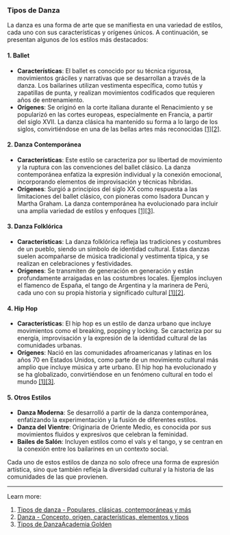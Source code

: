 ### Tipos de Danza

La danza es una forma de arte que se manifiesta en una variedad de estilos, cada uno con sus características y orígenes únicos. A continuación, se presentan algunos de los estilos más destacados:

#### 1. Ballet

- **Características**: El ballet es conocido por su técnica rigurosa, movimientos gráciles y narrativas que se desarrollan a través de la danza. Los bailarines utilizan vestimenta específica, como tutús y zapatillas de punta, y realizan movimientos codificados que requieren años de entrenamiento.
- **Orígenes**: Se originó en la corte italiana durante el Renacimiento y se popularizó en las cortes europeas, especialmente en Francia, a partir del siglo XVII. La danza clásica ha mantenido su forma a lo largo de los siglos, convirtiéndose en una de las bellas artes más reconocidas [[1]](https://concepto.de/tipos-de-danza/)[[2]](https://concepto.de/danza/).

#### 2. Danza Contemporánea

- **Características**: Este estilo se caracteriza por su libertad de movimiento y la ruptura con las convenciones del ballet clásico. La danza contemporánea enfatiza la expresión individual y la conexión emocional, incorporando elementos de improvisación y técnicas híbridas.
- **Orígenes**: Surgió a principios del siglo XX como respuesta a las limitaciones del ballet clásico, con pioneras como Isadora Duncan y Martha Graham. La danza contemporánea ha evolucionado para incluir una amplia variedad de estilos y enfoques [[1]](https://concepto.de/tipos-de-danza/)[[3]](https://academiasgolden.com/goldenblog/2023/11/28/tipos-de-danza).

#### 3. Danza Folklórica

- **Características**: La danza folklórica refleja las tradiciones y costumbres de un pueblo, siendo un símbolo de identidad cultural. Estas danzas suelen acompañarse de música tradicional y vestimenta típica, y se realizan en celebraciones y festividades.
- **Orígenes**: Se transmiten de generación en generación y están profundamente arraigadas en las costumbres locales. Ejemplos incluyen el flamenco de España, el tango de Argentina y la marinera de Perú, cada uno con su propia historia y significado cultural [[1]](https://concepto.de/tipos-de-danza/)[[2]](https://concepto.de/danza/).

#### 4. Hip Hop

- **Características**: El hip hop es un estilo de danza urbano que incluye movimientos como el breaking, popping y locking. Se caracteriza por su energía, improvisación y la expresión de la identidad cultural de las comunidades urbanas.
- **Orígenes**: Nació en las comunidades afroamericanas y latinas en los años 70 en Estados Unidos, como parte de un movimiento cultural más amplio que incluye música y arte urbano. El hip hop ha evolucionado y se ha globalizado, convirtiéndose en un fenómeno cultural en todo el mundo [[1]](https://concepto.de/tipos-de-danza/)[[3]](https://academiasgolden.com/goldenblog/2023/11/28/tipos-de-danza).

#### 5. Otros Estilos

- **Danza Moderna**: Se desarrolló a partir de la danza contemporánea, enfatizando la experimentación y la fusión de diferentes estilos.
- **Danza del Vientre**: Originaria de Oriente Medio, es conocida por sus movimientos fluidos y expresivos que celebran la feminidad.
- **Bailes de Salón**: Incluyen estilos como el vals y el tango, y se centran en la conexión entre los bailarines en un contexto social.

Cada uno de estos estilos de danza no solo ofrece una forma de expresión artística, sino que también refleja la diversidad cultural y la historia de las comunidades de las que provienen.

---

Learn more:

1. [Tipos de danza - Populares, clásicas, contemporáneas y más](https://concepto.de/tipos-de-danza/)
2. [Danza - Concepto, origen, características, elementos y tipos](https://concepto.de/danza/)
3. [Tipos de DanzaAcademia Golden](https://academiasgolden.com/goldenblog/2023/11/28/tipos-de-danza)